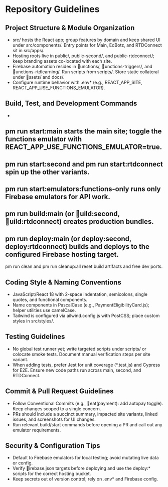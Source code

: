 # Repository Guidelines
## Project Structure & Module Organization
- src/ hosts the React app; group features by domain and keep shared UI under src/components/. Entry points for Main, EdBotz, and RTDConnect sit in src/apps/.
- Hosting roots live in public/, public-second/, and public-rtdconnect/; keep branding assets co-located with each site.
- Firebase automation resides in unctions/, unctions-triggers/, and unctions-rtdlearning/. Run scripts from scripts/. Store static collateral under ssets/ and docs/.
- Configure runtime behavior with .env* (e.g., REACT_APP_SITE, REACT_APP_USE_FUNCTIONS_EMULATOR).

## Build, Test, and Development Commands
- 
pm run start:main starts the main site; toggle the functions emulator with REACT_APP_USE_FUNCTIONS_EMULATOR=true.
- 
pm run start:second and 
pm run start:rtdconnect spin up the other variants.
- 
pm run start:emulators:functions-only runs only Firebase emulators for API work.
- 
pm run build:main (or uild:second, uild:rtdconnect) creates production bundles.
- 
pm run deploy:main (or deploy:second, deploy:rtdconnect) builds and deploys to the configured Firebase hosting target.
- 
pm run clean and 
pm run cleanup:all reset build artifacts and free dev ports.

## Coding Style & Naming Conventions
- JavaScript/React 18 with 2-space indentation, semicolons, single quotes, and functional components.
- Name components in PascalCase (e.g., PaymentEligibilityCard.js); helper utilities use camelCase.
- Tailwind is configured via 	ailwind.config.js with PostCSS; place custom styles in src/styles/.

## Testing Guidelines
- No global test runner yet; write targeted scripts under scripts/ or colocate smoke tests. Document manual verification steps per site variant.
- When adding tests, prefer Jest for unit coverage (*.test.js) and Cypress for E2E. Ensure new code paths run across main, second, and RTDConnect.

## Commit & Pull Request Guidelines
- Follow Conventional Commits (e.g., eat(payment): add autopay toggle). Keep changes scoped to a single concern.
- PRs should include a succinct summary, impacted site variants, linked issues, and screenshots for UI changes.
- Run relevant build/start commands before opening a PR and call out any emulator requirements.

## Security & Configuration Tips
- Default to Firebase emulators for local testing; avoid mutating live data or config.
- Verify irebase.json targets before deploying and use the deploy:* scripts for the correct hosting bucket.
- Keep secrets out of version control; rely on .env* and Firebase config.
